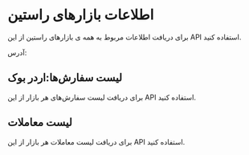 # اطلاعات بازارهای راستین


 برای دریافت اطلاعات مربوط به همه ی بازارهای راستین از این API استفاده کنید.

آدرس:


## لیست سفارش‌ها:اردر بوک

برای دریافت لیست سفارش‌های هر بازار از این API استفاده کنید.

## لیست معاملات

برای دریافت لیست معاملات هر بازار  از این API استفاده کنید.
